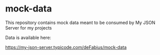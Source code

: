 # mock-data
This repository contains mock data meant to be consumed by My JSON Server for my projects

Data is available here:

<https://my-json-server.typicode.com/deFabius/mock-data>

